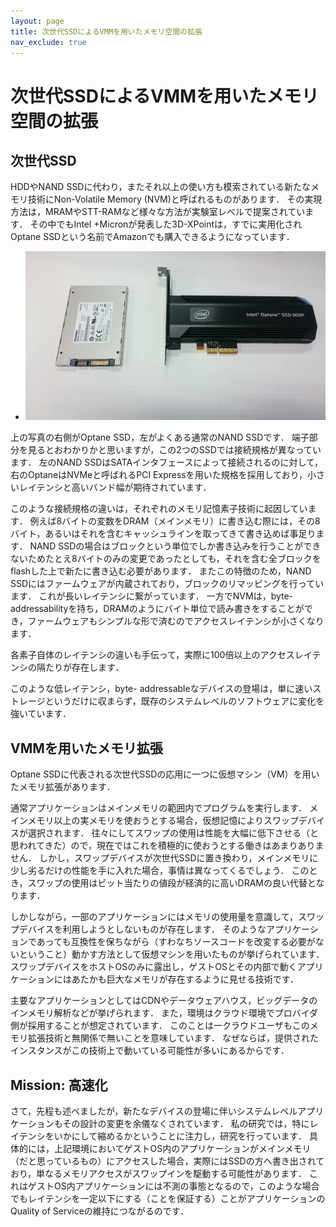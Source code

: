 ```yaml
---
layout: page
title: 次世代SSDによるVMMを用いたメモリ空間の拡張
nav_exclude: true
---
```


# 次世代SSDによるVMMを用いたメモリ空間の拡張

## 次世代SSD

HDDやNAND SSDに代わり，またそれ以上の使い方も模索されている新たなメモリ技術にNon-Volatile Memory
(NVM)と呼ばれるものがあります． その実現方法は，MRAMやSTT-RAMなど様々な方法が実験室レベルで提案されています． その中でもIntel
+Micronが発表した3D-XPointは，すでに実用化されOptane SSDという名前でAmazonでも購入できるようになっています．

  * ![optane4.png](../img/optane4.png)

上の写真の右側がOptane SSD，左がよくある通常のNAND SSDです．
端子部分を見るとおわかりかと思いますが，この2つのSSDでは接続規格が異なっています． 左のNAND
SSDはSATAインタフェースによって接続されるのに対して，右のOptaneはNVMeと呼ばれるPCI
Expressを用いた規格を採用しており，小さいレイテンシと高いバンド幅が期待されています．

このような接続規格の違いは，それぞれのメモリ記憶素子技術に起因しています．
例えば8バイトの変数をDRAM（メインメモリ）に書き込む際には，その8バイト，あるいはそれを含むキャッシュラインを取ってきて書き込めば事足ります． NAND
SSDの場合はブロックという単位でしか書き込みを行うことができないためたとえ8バイトのみの変更であったとしても，それを含む全ブロックをflashした上で新たに書き込む必要があります．
またこの特徴のため，NAND SSDにはファームウェアが内蔵されており，ブロックのリマッピングを行っています． これが長いレイテンシに繋がっています．
一方でNVMは，byte-
addressabilityを持ち，DRAMのようにバイト単位で読み書きをすることができ，ファームウェアもシンプルな形で済むのでアクセスレイテンシが小さくなります．

各素子自体のレイテンシの違いも手伝って，実際に100倍以上のアクセスレイテンシの隔たりが存在します．

このような低レイテンシ，byte-
addressableなデバイスの登場は，単に速いストレージというだけに収まらず，既存のシステムレベルのソフトウェアに変化を強いています．

## VMMを用いたメモリ拡張

Optane SSDに代表される次世代SSDの応用に一つに仮想マシン（VM）を用いたメモリ拡張があります．

通常アプリケーションはメインメモリの範囲内でプログラムを実行します．
メインメモリ以上の実メモリを使おうとする場合，仮想記憶によりスワップデバイスが選択されます．
往々にしてスワップの使用は性能を大幅に低下させる（と思われてきた）ので，現在ではこれを積極的に使おうとする働きはあまりありません．
しかし，スワップデバイスが次世代SSDに置き換わり，メインメモリに少し劣るだけの性能を手に入れた場合，事情は異なってくるでしょう．
このとき，スワップの使用はビット当たりの値段が経済的に高いDRAMの良い代替となります．

しかしながら，一部のアプリケーションにはメモリの使用量を意識して，スワップデバイスを利用しようとしないものが存在します．
そのようなアプリケーションであっても互換性を保ちながら（すわなちソースコードを改変する必要がないということ）動かす方法として仮想マシンを用いたものが挙げられています．
スワップデバイスをホストOSのみに露出し，ゲストOSとその内部で動くアプリケーションにはあたかも巨大なメモリが存在するように見せる技術です．

主要なアプリケーションとしてはCDNやデータウェアハウス，ビッグデータのインメモリ解析などが挙げられます．
また，環境はクラウド環境でプロバイダ側が採用することが想定されています． このことは一クラウドユーザもこのメモリ拡張技術と無関係で無いことを意味しています．
なぜならば，提供されたインスタンスがこの技術上で動いている可能性が多いにあるからです．

## Mission: 高速化

さて，先程も述べましたが，新たなデバイスの登場に伴いシステムレベルアプリケーションもその設計の変更を余儀なくされています．
私の研究では，特にレイテンシをいかにして縮めるかということに注力し，研究を行っています．
具体的には，上記環境においてゲストOS内のアプリケーションがメインメモリ（だと思っているもの）にアクセスした場合，実際にはSSDの方へ書き出されており，単なるメモリアクセスがスワップインを駆動する可能性があります．
これはゲストOS内アプリケーションには不測の事態となるので，このような場合でもレイテンシを一定以下にする（ことを保証する）ことがアプリケーションのQuality
of Serviceの維持につながるのです．

